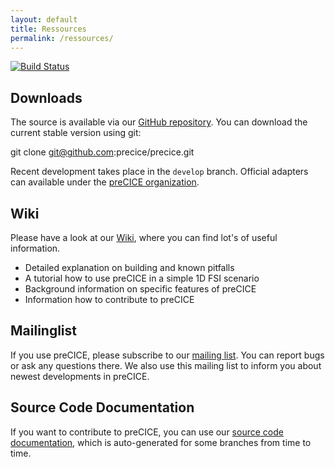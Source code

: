 ```yaml
---
layout: default
title: Ressources
permalink: /ressources/
---
```


[![Build Status](https://travis-ci.org/precice/precice.svg?branch=develop)](https://travis-ci.org/precice/precice)

## Downloads
The source is available via our [GitHub repository](https://github.com/precice/precice). You can download the current stable version using git:

git clone git@github.com:precice/precice.git

Recent development takes place in the ```develop``` branch. Official adapters can available under the [preCICE organization](https://github.com/precice). 

## Wiki
Please have a look at our [Wiki](https://github.com/precice/precice/wiki), where you can find lot's of useful information.
+ Detailed explanation on building and known pitfalls
+ A tutorial how to use preCICE in a simple 1D FSI scenario
+ Background information on specific features of preCICE
+ Information how to contribute to preCICE

## Mailinglist
If you use preCICE, please subscribe to our [mailing list](https://mailman.informatik.uni-stuttgart.de/mailman/listinfo/precice). You can report bugs or ask any questions there. We also use this mailing list to inform you about newest developments in preCICE. 

## Source Code Documentation
If you want to contribute to preCICE, you can use our [source code documentation](https://ipvs.informatik.uni-stuttgart.de/sgs/precice/doc/), which is auto-generated for some branches from time to time.


